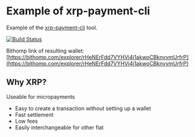 # Example of xrp-payment-cli

Example of the [xrp-payment-cli](https://www.npmjs.com/package/xrp-payment-cli) tool.

[![Build Status](https://travis-ci.com/bnuyts/xrp-payment-cli-example.svg?branch=main)](https://travis-ci.com/bnuyts/xrp-payment-cli-example)

Bithomp link of resulting wallet: [https://bithomp.com/explorer/rHeNErFdd7VYHVi4i1akwoCBknvvmUrfrP](https://bithomp.com/explorer/rHeNErFdd7VYHVi4i1akwoCBknvvmUrfrP)

## Why XRP?
Useable for micropayments
* Easy to create a transaction without setting up a wallet
* Fast settlement
* Low fees
* Easily interchangeable for other fiat